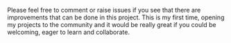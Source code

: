 Please feel free to comment or raise issues if you see that there are improvements that can be done in this project.
This is my first time, opening my projects to the community and it would be really great if you could be welcoming, eager to learn and collaborate.
